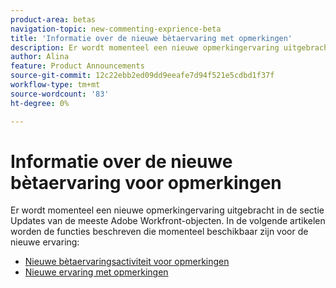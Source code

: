 ```yaml
---
product-area: betas
navigation-topic: new-commenting-exprience-beta
title: 'Informatie over de nieuwe bètaervaring met opmerkingen'
description: Er wordt momenteel een nieuwe opmerkingervaring uitgebracht in de sectie Updates van de meeste Adobe Workfront-objecten. In de volgende artikelen worden de functies beschreven die momenteel beschikbaar zijn voor de nieuwe ervaring.
author: Alina
feature: Product Announcements
source-git-commit: 12c22ebb2ed09dd9eeafe7d94f521e5cdbd1f37f
workflow-type: tm+mt
source-wordcount: '83'
ht-degree: 0%

---
```



# Informatie over de nieuwe bètaervaring voor opmerkingen

Er wordt momenteel een nieuwe opmerkingervaring uitgebracht in de sectie Updates van de meeste Adobe Workfront-objecten. In de volgende artikelen worden de functies beschreven die momenteel beschikbaar zijn voor de nieuwe ervaring:

* [Nieuwe bètaervaringsactiviteit voor opmerkingen](../new-commenting-experience-beta/new-commenting-beta-experience-release-activity.md)
* [Nieuwe ervaring met opmerkingen](../new-commenting-experience-beta/unified-commenting-experience.md)